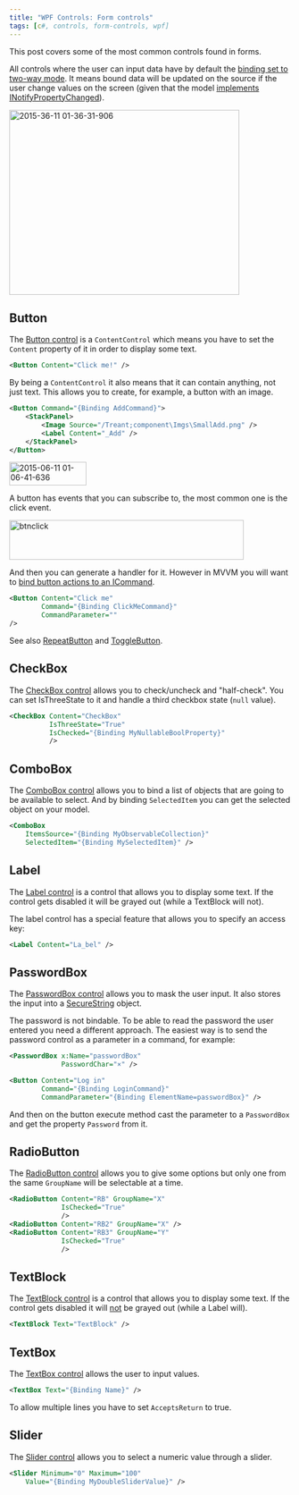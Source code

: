 ```yaml
---
title: "WPF Controls: Form controls"
tags: [c#, controls, form-controls, wpf]
---
```


This post covers some of the most common controls found in forms.

All controls where the user can input data have by default the <a href="https://brunolm.wordpress.com/2015/03/01/data-binding/" title="Data Binding" target="_blank">binding set to two-way mode</a>. It means bound data will be updated on the source if the user change values on the screen (given that the model <a href="https://brunolm.wordpress.com/2015/03/05/nuget-package-fody/" title="Nuget Package: Fody" target="_blank">implements INotifyPropertyChanged</a>).

<a href="https://brunolm.files.wordpress.com/2015/03/2015-36-11-01-36-31-906.png"><img src="https://brunolm.files.wordpress.com/2015/03/2015-36-11-01-36-31-906.png" alt="2015-36-11 01-36-31-906" width="412" height="331" class="alignnone size-full wp-image-254" /></a>
<!--more-->

<h2>Button</h2>

The <a href="https://msdn.microsoft.com/en-us/library/system.windows.controls.button(v=vs.110).aspx" target="_blank">Button control</a> is a `ContentControl` which means you have to set the `Content` property of it in order to display some text.

```xml
<Button Content="Click me!" />
```

By being a `ContentControl` it also means that it can contain anything, not just text. This allows you to create, for example, a button with an image.

```xml
<Button Command="{Binding AddCommand}">
    <StackPanel>
        <Image Source="/Treant;component\Imgs\SmallAdd.png" />
        <Label Content="_Add" />
    </StackPanel>
</Button>
```

<a href="https://brunolm.files.wordpress.com/2015/03/2015-06-11-01-06-41-636.png"><img src="https://brunolm.files.wordpress.com/2015/03/2015-06-11-01-06-41-636.png" alt="2015-06-11 01-06-41-636" width="138" height="42" class="alignnone size-full wp-image-246" /></a>

A button has events that you can subscribe to, the most common one is the click event.

<a href="https://brunolm.files.wordpress.com/2015/03/btnclick.jpg"><img src="https://brunolm.files.wordpress.com/2015/03/btnclick.jpg" alt="btnclick" width="420" height="71" class="alignnone size-full wp-image-250" /></a>

And then you can generate a handler for it. However in MVVM you will want to <a href="https://brunolm.wordpress.com/2015/03/01/icommand-and-relaycommand/" title="ICommand and RelayCommand" target="_blank">bind button actions to an ICommand</a>.

```xml
<Button Content="Click me"
        Command="{Binding ClickMeCommand}"
        CommandParameter=""
/>
```

See also <a href="https://msdn.microsoft.com/en-us/library/system.windows.controls.primitives.repeatbutton(v=vs.110).aspx" target="_blank">RepeatButton</a> and <a href="https://msdn.microsoft.com/en-us/library/system.windows.controls.primitives.togglebutton(v=vs.110).aspx" target="_blank">ToggleButton</a>.

<h2>CheckBox</h2>

The <a href="https://msdn.microsoft.com/en-us/library/system.windows.controls.checkbox%28v=vs.110%29.aspx" target="_blank">CheckBox control</a> allows you to check/uncheck and "half-check". You can set IsThreeState to it and handle a third checkbox state (`null` value).

```xml
<CheckBox Content="CheckBox"
          IsThreeState="True"
          IsChecked="{Binding MyNullableBoolProperty}"
          />
```

<h2>ComboBox</h2>

The <a href="https://msdn.microsoft.com/en-us/library/system.windows.controls.combobox%28v=vs.110%29.aspx" target="_blank">ComboBox control</a> allows you to bind a list of objects that are going to be available to select. And by binding `SelectedItem` you can get the selected object on your model.

```xml
<ComboBox
    ItemsSource="{Binding MyObservableCollection}"
    SelectedItem="{Binding MySelectedItem}" />
```

<h2>Label</h2>

The <a href="https://msdn.microsoft.com/en-us/library/system.windows.controls.label%28v=vs.110%29.aspx" target="_blank">Label control</a> is a control that allows you to display some text. If the control gets disabled it will be grayed out (while a TextBlock will not).

The label control has a special feature that allows you to specify an access key:

```xml
<Label Content="La_bel" />
```

<h2>PasswordBox</h2>

The <a href="https://msdn.microsoft.com/en-us/library/system.windows.controls.passwordbox%28v=vs.110%29.aspx" target="_blank">PasswordBox control</a> allows you to mask the user input. It also stores the input into a <a href="https://msdn.microsoft.com/en-us/library/system.security.securestring%28v=vs.110%29.aspx" target="_blank">SecureString</a> object.

The password is not bindable. To be able to read the password the user entered you need a different approach. The easiest way is to send the password control as a parameter in a command, for example:

```xml
<PasswordBox x:Name="passwordBox"
             PasswordChar="×" />

<Button Content="Log in"
        Command="{Binding LoginCommand}"
        CommandParameter="{Binding ElementName=passwordBox}" />
```

And then on the button execute method cast the parameter to a `PasswordBox` and get the property `Password` from it.

<h2>RadioButton</h2>

The <a href="https://msdn.microsoft.com/en-us/library/system.windows.controls.radiobutton%28v=vs.110%29.aspx" target="_blank">RadioButton control</a> allows you to give some options but only one from the same `GroupName` will be selectable at a time.

```xml
<RadioButton Content="RB" GroupName="X"
             IsChecked="True"
             />
<RadioButton Content="RB2" GroupName="X" />
<RadioButton Content="RB3" GroupName="Y"
             IsChecked="True"
             />
```

<h2>TextBlock</h2>

The <a href="https://msdn.microsoft.com/en-us/library/system.windows.controls.textblock%28v=vs.110%29.aspx" target="_blank">TextBlock control</a> is a control that allows you to display some text. If the control gets disabled it will <u>not</u> be grayed out (while a Label will).

```xml
<TextBlock Text="TextBlock" />
```

<h2>TextBox</h2>

The <a href="https://msdn.microsoft.com/en-us/library/system.windows.controls.textbox%28v=vs.110%29.aspx" target="_blank">TextBox control</a> allows the user to input values.

```xml
<TextBox Text="{Binding Name}" />
```

To allow multiple lines you have to set `AcceptsReturn` to true.

<h2>Slider</h2>

The <a href="https://msdn.microsoft.com/en-us/library/system.windows.controls.slider%28v=vs.110%29.aspx" target="_blank">Slider control</a> allows you to select a numeric value through a slider.

```xml
<Slider Minimum="0" Maximum="100"
    Value="{Binding MyDoubleSliderValue}" />
```
